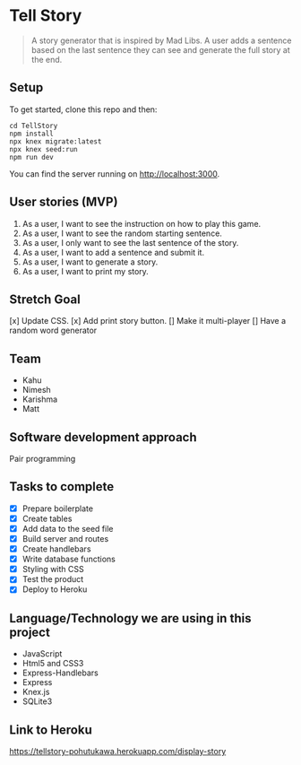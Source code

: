 # Tell Story
> A story generator that is inspired by Mad Libs. A user adds a sentence based on the last sentence they can see and generate the full story at the end.   

## Setup

To get started, clone this repo and then:

```
cd TellStory
npm install
npx knex migrate:latest
npx knex seed:run
npm run dev
```

You can find the server running on [http://localhost:3000](http://localhost:3000).

## User stories (MVP)

1. As a user, I want to see the instruction on how to play this game. 
1. As a user, I want to see the random starting sentence. 
1. As a user, I only want to see the last sentence of the story.
1. As a user, I want to add a sentence and submit it.
1. As a user, I want to generate a story.
1. As a user, I want to print my story. 

## Stretch Goal
[x] Update CSS.
[x] Add print story button.
[] Make it multi-player
[] Have a random word generator 

## Team

- Kahu 
- Nimesh
- Karishma
- Matt

## Software development approach
Pair programming

## Tasks to complete 

- [X] Prepare boilerplate
- [X] Create tables 
- [x] Add data to the seed file
- [X] Build server and routes 
- [X] Create handlebars  
- [x] Write database functions 
- [X] Styling with CSS
- [x] Test the product
- [X] Deploy to Heroku 

## Language/Technology we are using in this project 

- JavaScript 
- Html5 and CSS3
- Express-Handlebars 
- Express
- Knex.js
- SQLite3

## Link to Heroku
https://tellstory-pohutukawa.herokuapp.com/display-story 


